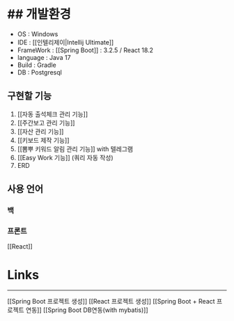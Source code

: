 # ## 개발환경
- OS : Windows
- IDE : [[인텔리제이|Intellij Ultimate]]
- FrameWork : [[Spring Boot]] : 3.2.5 / React 18.2
- language : Java 17
- Build : Gradle
- DB : Postgresql

## 구현할 기능
1. [[자동 출석체크 관리 기능]]
2. [[주간보고 관리 기능]]
3. [[자산 관리 기능]]
4. [[키보드 제작 기능]]
5. [[뽐뿌 키워드 알림 관리 기능]] with 텔레그램
6. [[Easy Work 기능]] (쿼리 자동 작성)
7. ERD

## 사용 언어
### 백

### 프론트
[[React]]

# **Links**
---
[[Spring Boot 프로젝트 생성]]
[[React 프로젝트 생성]]
[[Spring Boot + React 프로젝트 연동]]
[[Spring Boot DB연동(with mybatis)]]